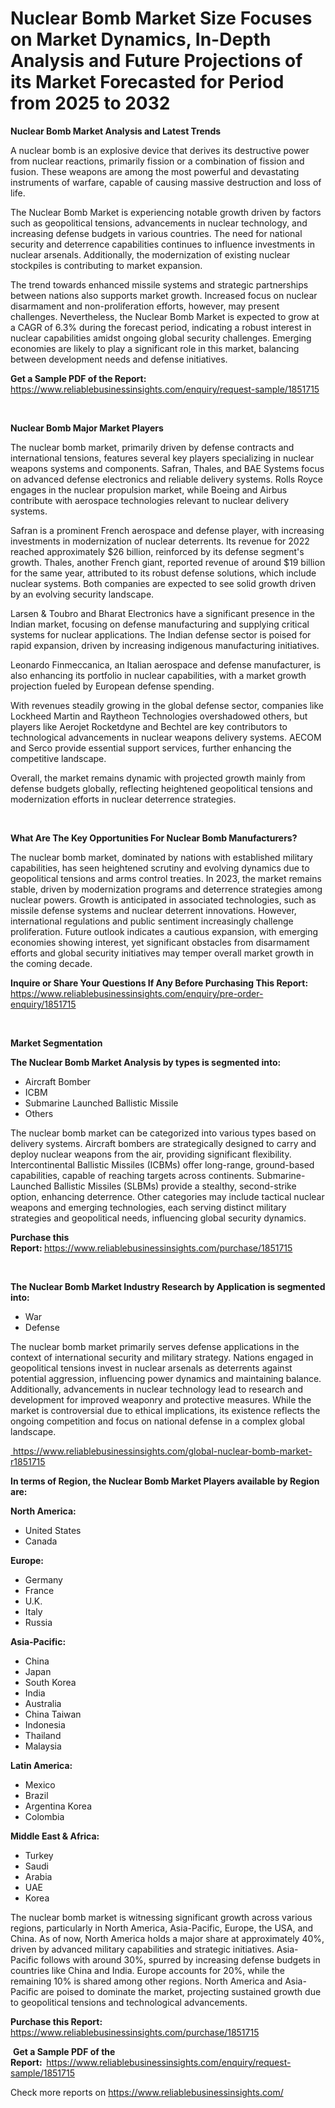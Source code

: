 <p><h1>Nuclear Bomb Market Size Focuses on Market Dynamics, In-Depth Analysis and Future Projections of its Market Forecasted for Period from 2025 to 2032</h1></p><p><strong>Nuclear Bomb Market Analysis and Latest Trends</strong></p>
<p><p>A nuclear bomb is an explosive device that derives its destructive power from nuclear reactions, primarily fission or a combination of fission and fusion. These weapons are among the most powerful and devastating instruments of warfare, capable of causing massive destruction and loss of life.</p><p>The Nuclear Bomb Market is experiencing notable growth driven by factors such as geopolitical tensions, advancements in nuclear technology, and increasing defense budgets in various countries. The need for national security and deterrence capabilities continues to influence investments in nuclear arsenals. Additionally, the modernization of existing nuclear stockpiles is contributing to market expansion.</p><p>The trend towards enhanced missile systems and strategic partnerships between nations also supports market growth. Increased focus on nuclear disarmament and non-proliferation efforts, however, may present challenges. Nevertheless, the Nuclear Bomb Market is expected to grow at a CAGR of 6.3% during the forecast period, indicating a robust interest in nuclear capabilities amidst ongoing global security challenges. Emerging economies are likely to play a significant role in this market, balancing between development needs and defense initiatives.</p></p>
<p><strong>Get a Sample PDF of the Report:&nbsp;</strong> <a href="https://www.reliablebusinessinsights.com/enquiry/request-sample/1851715?utm_campaign=1877&utm_medium=2&utm_source=Github&utm_content=ia&utm_term=07012025&utm_id=nuclear-bomb">https://www.reliablebusinessinsights.com/enquiry/request-sample/1851715</a></p>
<p>&nbsp;</p>
<p><strong>Nuclear Bomb Major Market Players</strong></p>
<p><p>The nuclear bomb market, primarily driven by defense contracts and international tensions, features several key players specializing in nuclear weapons systems and components. Safran, Thales, and BAE Systems focus on advanced defense electronics and reliable delivery systems. Rolls Royce engages in the nuclear propulsion market, while Boeing and Airbus contribute with aerospace technologies relevant to nuclear delivery systems.</p><p>Safran is a prominent French aerospace and defense player, with increasing investments in modernization of nuclear deterrents. Its revenue for 2022 reached approximately $26 billion, reinforced by its defense segment's growth. Thales, another French giant, reported revenue of around $19 billion for the same year, attributed to its robust defense solutions, which include nuclear systems. Both companies are expected to see solid growth driven by an evolving security landscape.</p><p>Larsen & Toubro and Bharat Electronics have a significant presence in the Indian market, focusing on defense manufacturing and supplying critical systems for nuclear applications. The Indian defense sector is poised for rapid expansion, driven by increasing indigenous manufacturing initiatives.</p><p>Leonardo Finmeccanica, an Italian aerospace and defense manufacturer, is also enhancing its portfolio in nuclear capabilities, with a market growth projection fueled by European defense spending.</p><p>With revenues steadily growing in the global defense sector, companies like Lockheed Martin and Raytheon Technologies overshadowed others, but players like Aerojet Rocketdyne and Bechtel are key contributors to technological advancements in nuclear weapons delivery systems. AECOM and Serco provide essential support services, further enhancing the competitive landscape.</p><p>Overall, the market remains dynamic with projected growth mainly from defense budgets globally, reflecting heightened geopolitical tensions and modernization efforts in nuclear deterrence strategies.</p></p>
<p>&nbsp;</p>
<p><strong>What Are The Key Opportunities For Nuclear Bomb Manufacturers?</strong></p>
<p><p>The nuclear bomb market, dominated by nations with established military capabilities, has seen heightened scrutiny and evolving dynamics due to geopolitical tensions and arms control treaties. In 2023, the market remains stable, driven by modernization programs and deterrence strategies among nuclear powers. Growth is anticipated in associated technologies, such as missile defense systems and nuclear deterrent innovations. However, international regulations and public sentiment increasingly challenge proliferation. Future outlook indicates a cautious expansion, with emerging economies showing interest, yet significant obstacles from disarmament efforts and global security initiatives may temper overall market growth in the coming decade.</p></p>
<p><strong>Inquire or Share Your Questions If Any Before Purchasing This Report:</strong> <a href="https://www.reliablebusinessinsights.com/enquiry/pre-order-enquiry/1851715?utm_campaign=1877&utm_medium=2&utm_source=Github&utm_content=ia&utm_term=07012025&utm_id=nuclear-bomb">https://www.reliablebusinessinsights.com/enquiry/pre-order-enquiry/1851715</a></p>
<p>&nbsp;</p>
<p><strong>Market Segmentation</strong></p>
<p><strong>The Nuclear Bomb Market Analysis by types is segmented into:</strong></p>
<p><ul><li>Aircraft Bomber</li><li>ICBM</li><li>Submarine Launched Ballistic Missile</li><li>Others</li></ul></p>
<p><p>The nuclear bomb market can be categorized into various types based on delivery systems. Aircraft bombers are strategically designed to carry and deploy nuclear weapons from the air, providing significant flexibility. Intercontinental Ballistic Missiles (ICBMs) offer long-range, ground-based capabilities, capable of reaching targets across continents. Submarine-Launched Ballistic Missiles (SLBMs) provide a stealthy, second-strike option, enhancing deterrence. Other categories may include tactical nuclear weapons and emerging technologies, each serving distinct military strategies and geopolitical needs, influencing global security dynamics.</p></p>
<p><strong>Purchase this Report:&nbsp;</strong><a href="https://www.reliablebusinessinsights.com/purchase/1851715?utm_campaign=1877&utm_medium=2&utm_source=Github&utm_content=ia&utm_term=07012025&utm_id=nuclear-bomb">https://www.reliablebusinessinsights.com/purchase/1851715</a></p>
<p>&nbsp;</p>
<p><strong>The Nuclear Bomb Market Industry Research by Application is segmented into:</strong></p>
<p><ul><li>War</li><li>Defense</li></ul></p>
<p><p>The nuclear bomb market primarily serves defense applications in the context of international security and military strategy. Nations engaged in geopolitical tensions invest in nuclear arsenals as deterrents against potential aggression, influencing power dynamics and maintaining balance. Additionally, advancements in nuclear technology lead to research and development for improved weaponry and protective measures. While the market is controversial due to ethical implications, its existence reflects the ongoing competition and focus on national defense in a complex global landscape.</p></p>
<p><a href="https://www.reliablebusinessinsights.com/global-nuclear-bomb-market-r1851715?utm_campaign=1877&utm_medium=2&utm_source=Github&utm_content=ia&utm_term=07012025&utm_id=nuclear-bomb">&nbsp;https://www.reliablebusinessinsights.com/global-nuclear-bomb-market-r1851715</a></p>
<p><strong>In terms of Region, the Nuclear Bomb Market Players available by Region are:</strong></p>
<p>
    <p> <strong> North America: </strong>
        <ul>
            <li>United States</li>
            <li>Canada</li>
        </ul>
        </p> 
    <p> <strong> Europe: </strong>
        <ul>
            <li>Germany</li>
            <li>France</li>
            <li>U.K.</li>
            <li>Italy</li>
            <li>Russia</li>
        </ul>
        </p> 
    <p> <strong> Asia-Pacific: </strong>
        <ul>
            <li>China</li>
            <li>Japan</li>
            <li>South Korea</li>
            <li>India</li>
            <li>Australia</li>
            <li>China Taiwan</li>
            <li>Indonesia</li>
            <li>Thailand</li>
            <li>Malaysia</li>
        </ul>
        </p> 
    <p> <strong> Latin America: </strong>
        <ul>
            <li>Mexico</li>
            <li>Brazil</li>
            <li>Argentina Korea</li>
            <li>Colombia</li>
        </ul>
        </p> 
    <p> <strong> Middle East & Africa: </strong>
        <ul>
            <li>Turkey</li>
            <li>Saudi</li>
            <li>Arabia</li>
            <li>UAE</li>
            <li>Korea</li>
        </ul>
    </p>
    </p>
<p><p>The nuclear bomb market is witnessing significant growth across various regions, particularly in North America, Asia-Pacific, Europe, the USA, and China. As of now, North America holds a major share at approximately 40%, driven by advanced military capabilities and strategic initiatives. Asia-Pacific follows with around 30%, spurred by increasing defense budgets in countries like China and India. Europe accounts for 20%, while the remaining 10% is shared among other regions. North America and Asia-Pacific are poised to dominate the market, projecting sustained growth due to geopolitical tensions and technological advancements.</p></p>
<p><strong>Purchase this Report: </strong><a href="https://www.reliablebusinessinsights.com/purchase/1851715?utm_campaign=1877&utm_medium=2&utm_source=Github&utm_content=ia&utm_term=07012025&utm_id=nuclear-bomb">https://www.reliablebusinessinsights.com/purchase/1851715</a></p>
<p>&nbsp;<strong>Get a Sample PDF of the Report:&nbsp;&nbsp;</strong><a href="https://www.reliablebusinessinsights.com/enquiry/request-sample/1851715?utm_campaign=1877&utm_medium=2&utm_source=Github&utm_content=ia&utm_term=07012025&utm_id=nuclear-bomb">https://www.reliablebusinessinsights.com/enquiry/request-sample/1851715</a></p>
<p><strong></strong></p>
<p>Check more reports on <a href="https://www.reliablebusinessinsights.com/?utm_campaign=1877&utm_medium=2&utm_source=Github&utm_content=ia&utm_term=07012025&utm_id=nuclear-bomb">https://www.reliablebusinessinsights.com/</a></p>